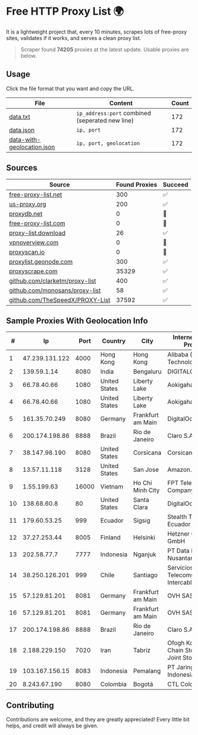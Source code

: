 
# Free HTTP Proxy List 🌍

It is a lightweight project that, every 10 minutes, scrapes lots of free-proxy sites, validates if it works, and serves a clean proxy list.


> Scraper found **74205** proxies at the latest update. Usable proxies are below.

## Usage

Click the file format that you want and copy the URL.


|File|Content|Count|
|----|-------|-----|
|[data.txt](https://raw.githubusercontent.com/themiralay/Proxy-List-World/master/data.txt)|`ip_address:port` combined (seperated new line)|172|
|[data.json](https://raw.githubusercontent.com/themiralay/Proxy-List-World/master/data.json)|`ip, port`|172|
|[data-with-geolocation.json](https://raw.githubusercontent.com/themiralay/Proxy-List-World/master/data-with-geolocation.json)|`ip, port, geolocation`|172|

## Sources

|Source|Found Proxies|Succeed|
|------|-------------|-------|
|[free-proxy-list.net](https://free-proxy-list.net)|300|✅|
|[us-proxy.org](https://www.us-proxy.org)|200|✅|
|[proxydb.net](http://proxydb.net)|0|🚫|
|[free-proxy-list.com](https://free-proxy-list.com/?page=&port=&type%5B%5D=http&type%5B%5D=https&up_time=0&search=Search)|0|🚫|
|[proxy-list.download](https://www.proxy-list.download/HTTP)|26|✅|
|[vpnoverview.com](https://vpnoverview.com/privacy/anonymous-browsing/free-proxy-servers)|0|🚫|
|[proxyscan.io](https://www.proxyscan.io)|0|🚫|
|[proxylist.geonode.com](https://proxylist.geonode.com/api/proxy-list?limit=300&page=1&sort_by=lastChecked&sort_type=desc&protocols=http,https)|300|✅|
|[proxyscrape.com](https://api.proxyscrape.com/v2/?request=displayproxies&protocol=http&timeout=10000&country=all&ssl=all&anonymity=all)|35329|✅|
|[github.com/clarketm/proxy-list](https://raw.githubusercontent.com/clarketm/proxy-list/master/proxy-list-raw.txt)|400|✅|
|[github.com/monosans/proxy-list](https://raw.githubusercontent.com/monosans/proxy-list/main/proxies/http.txt)|58|✅|
|[github.com/TheSpeedX/PROXY-List](https://raw.githubusercontent.com/TheSpeedX/PROXY-List/master/http.txt)|37592|✅|


## Sample Proxies With Geolocation Info

|#|Ip|Port|Country|City|Internet Service Provider|
|-|--|----|-------|----|-------------------------|
|1|47.239.131.122|4000|Hong Kong|Hong Kong|Alibaba (US) Technology Co., Ltd.|
|2|139.59.1.14|8080|India|Bengaluru|DIGITALOCEAN|
|3|66.78.40.66|1080|United States|Liberty Lake|Aokigahara SRL|
|4|66.78.40.66|1080|United States|Liberty Lake|Aokigahara SRL|
|5|161.35.70.249|8080|Germany|Frankfurt am Main|DigitalOcean, LLC|
|6|200.174.198.86|8888|Brazil|Rio de Janeiro|Claro S.A|
|7|38.147.98.190|8080|United States|Corsicana|Corsicana ISD|
|8|13.57.11.118|3128|United States|San Jose|Amazon.com, Inc.|
|9|1.55.199.63|16000|Vietnam|Ho Chi Minh City|FPT Telecom Company|
|10|138.68.60.8|80|United States|Santa Clara|DigitalOcean, LLC|
|11|179.60.53.25|999|Ecuador|Sigsig|Stealth Telecom del Ecuador|
|12|37.27.253.44|8005|Finland|Helsinki|Hetzner Online GmbH|
|13|202.58.77.7|7777|Indonesia|Nganjuk|PT Data Buana Nusantara|
|14|38.250.126.201|999|Chile|Santiago|Servicios De Telecomunicaciones Intercable Ltda.|
|15|57.129.81.201|8081|Germany|Frankfurt am Main|OVH SAS|
|16|57.129.81.201|8081|Germany|Frankfurt am Main|OVH SAS|
|17|200.174.198.86|8888|Brazil|Rio de Janeiro|Claro S.A|
|18|2.188.229.150|7020|Iran|Tabriz|Ofogh Koroush Chain Store Public Joint Stock|
|19|103.167.156.15|8083|Indonesia|Pemalang|PT Jaringan Tiang Indonesia Group|
|20|8.243.67.190|8080|Colombia|Bogotá|CTL Colombia|



## Contributing

Contributions are welcome, and they are greatly appreciated! Every
little bit helps, and credit will always be given.

